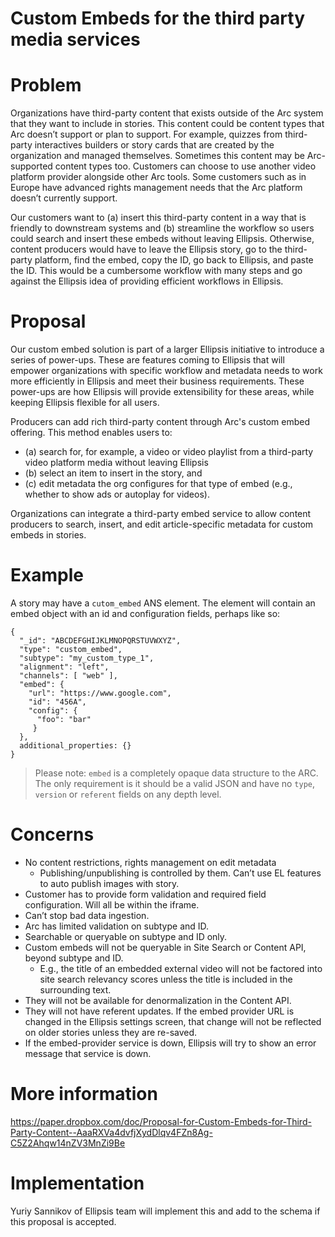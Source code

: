 # Custom Embeds for the third party media services

# Problem

Organizations have third-party content that exists outside of the Arc system that they want to include in stories. This content could be content types that Arc doesn’t support or plan to support. For example, quizzes from third-party interactives builders or story cards that are created by the organization and managed themselves. Sometimes this content may be Arc-supported content types too. Customers can choose to use another video platform provider alongside other Arc tools. Some customers such as in Europe have advanced rights management needs that the Arc platform doesn’t currently support. 

Our customers want to (a) insert this third-party content in a way that is friendly to downstream systems and (b) streamline the workflow so users could search and insert these embeds without leaving Ellipsis. Otherwise, content producers would have to leave the Ellipsis story, go to the third-party platform, find the embed, copy the ID, go back to Ellipsis, and paste the ID. This would be a cumbersome workflow with many steps and go against the Ellipsis idea of providing efficient workflows in Ellipsis.

# Proposal

Our custom embed solution is part of a larger Ellipsis initiative to introduce a series of power-ups. These are features coming to Ellipsis that will empower organizations with specific workflow and metadata needs to work more efficiently in Ellipsis and meet their business requirements. These power-ups are how Ellipsis will provide extensibility for these areas, while keeping Ellipsis flexible for all users. 

Producers can add rich third-party content through Arc's custom embed offering. This method enables users to:

- (a) search for, for example, a video or video playlist from a third-party video platform media without leaving Ellipsis
- (b) select an item to insert in the story, and
- (c) edit metadata the org configures for that type of embed (e.g., whether to show ads or autoplay for videos).

Organizations can integrate a third-party embed service to allow content producers to search, insert, and edit article-specific metadata for custom embeds in stories.

# Example

A story may have a `cutom_embed` ANS element. The element will contain an embed object with an id and configuration fields, perhaps like so:

```
{
  "_id": "ABCDEFGHIJKLMNOPQRSTUVWXYZ",
  "type": "custom_embed",
  "subtype": "my_custom_type_1",
  "alignment": "left",
  "channels": [ "web" ],
  "embed": {
    "url": "https://www.google.com",
    "id": "456A",
    "config": {
      "foo": "bar"
     }      
  },
  additional_properties: {}
}
```
> Please note: `embed` is a completely opaque data structure to the ARC. The only requirement is it should be a valid JSON and have no `type`, `version` or `referent` fields on any depth level.

# Concerns

- No content restrictions, rights management on edit metadata
  - Publishing/unpublishing is controlled by them. Can’t use EL features to auto publish images with story.
- Customer has to provide form validation and required field configuration. Will all be within the iframe.
- Can’t stop bad data ingestion.
- Arc has limited validation on subtype and ID.
- Searchable or queryable on subtype and ID only.
- Custom embeds will not be queryable in Site Search or Content API, beyond subtype and ID.
  - E.g., the title of an embedded external video will not be factored into site search relevancy scores unless the title is included in the surrounding text.
- They will not be available for denormalization in the Content API.
- They will not have referent updates.  If the embed provider URL is changed in the Ellipsis settings screen, that change will not be reflected on older stories unless they are re-saved.
- If the embed-provider service is down, Ellipsis will try to show an error message that service is down.

# More information 
https://paper.dropbox.com/doc/Proposal-for-Custom-Embeds-for-Third-Party-Content--AaaRXVa4dvfjXydDlqv4FZn8Ag-C5Z2Ahqw14nZV3MnZi9Be

# Implementation

Yuriy Sannikov of Ellipsis team will implement this and add to the schema if this proposal is accepted.
